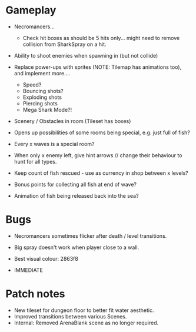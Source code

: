 # Gameplay

* Necromancers...
  * Check hit boxes as should be 5 hits only... might need to remove collision from SharkSpray on a hit.

* Ability to shoot enemies when spawning in (but not collide)
* Replace power-ups with sprites (NOTE: Tilemap has animations too), and implement more....
  * Speed?
  * Bouncing shots?
  * Exploding shots
  * Piercing shots
  * Mega Shark Mode?!
* Scenery / Obstacles in room (Tileset has boxes)

* Opens up possibilities of some rooms being special, e.g. just full of fish?
* Every x waves is a special room?

* When only x enemy left, give hint arrows // change their behaviour to hunt for all types.
* Keep count of fish rescued - use as currency in shop between x levels?
* Bonus points for collecting all fish at end of wave?
* Animation of fish being released back into the sea?

# Bugs

* Necromancers sometimes flicker after death / level transitions.
* Big spray doesn't work when player close to a wall.

* Best visual colour: 2863f8

* IMMEDIATE

# Patch notes

* New tileset for dungeon floor to better fit water aesthetic.
* Improved transitions between various Scenes.
* Internal: Removed ArenaBlank scene as no longer required.

